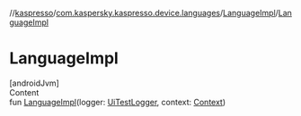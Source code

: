 //[kaspresso](../../index.md)/[com.kaspersky.kaspresso.device.languages](../index.md)/[LanguageImpl](index.md)/[LanguageImpl](-language-impl.md)



# LanguageImpl  
[androidJvm]  
Content  
fun [LanguageImpl](-language-impl.md)(logger: [UiTestLogger](../../com.kaspersky.kaspresso.logger/-ui-test-logger/index.md), context: [Context](https://developer.android.com/reference/kotlin/android/content/Context.html))  



